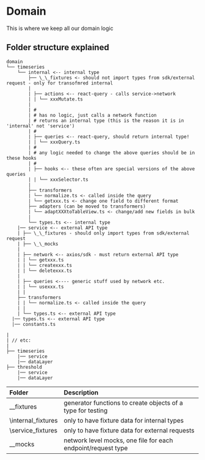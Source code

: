 # Domain

This is where we keep all our domain logic

## Folder structure explained

```
domain
└── timeseries
    └── internal <-- internal type
        ├── \_\_fixtures <- should not import types from sdk/external request - only for transofmred internal
        |
        | ├── actions <-- react-query - calls service->network
        | | └── xxxMutate.ts
        |
        | #
        | # has no logic, just calls a network function
        | # returns an internal type (this is the reason it is in 'internal' not 'service')
        | #
        | ├── queries <-- react-query, should return internal type!
        | | └── xxxQuery.ts
        | #
        | # any logic needed to change the above queries should be in these hooks
        | #
        | ├── hooks <-- these often are special versions of the above queries
        | | └── xxxSelector.ts
        |
        ├── transformers
        | └── normalize.ts <- called inside the query
        | └── getxxx.ts <- change one field to different format
        ├── adapters (can be moved to transformers)
        | └── adaptXXXtoTableView.ts <- change/add new fields in bulk
        |
        └── types.ts <-- internal type
    |── service <-- external API type
    | ├── \_\_fixtures - should only import types from sdk/external request
    | ├── \_\_mocks
    |
    | ├── network <-- axios/sdk - must return external API type
    | | └── getxxx.ts
    | | └── createxxx.ts
    | | └── deletexxx.ts
    |
    | ├── queries <---- generic stuff used by network etc.
    | | └── usexxx.ts
    | |
    ├── transformers
    | | └── normalize.ts <- called inside the query
    | |
    | └── types.ts <-- external API type
  |── types.ts <-- external API type
  |── constants.ts

|
| // etc:
|
├── timeseries
    |── service
    |── dataLayer
├── threshold
    |── service
    |── dataLayer
```

| Folder             | Description                                                  |
| :----------------- | :----------------------------------------------------------- |
| \_\_fixtures       | generator functions to create objects of a type for testing  |
| \internal_fixtures | only to have fixture data for internal types                 |
| \service_fixtures  | only to have fixture data for external requests              |
| \_\_mocks          | network level mocks, one file for each endpoint/request type |
